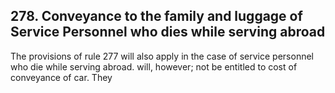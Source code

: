 ## 278. Conveyance to the family and luggage of Service Personnel who dies while serving abroad

The provisions of rule 277 will also apply in the case of service personnel who die while serving abroad. will, however; not be entitled to cost of conveyance of car. They
